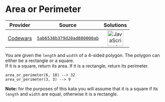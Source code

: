 [_metadata_:generated]: - "true"

# Area or Perimeter

<!-- INFO TABLE BEGIN -->

| Provider                                        | Source                                                                               | Solutions                                                                                                                                                    |
| :---------------------------------------------: | :----------------------------------------------------------------------------------: | :----------------------------------------------------------------------------------------------------------------------------------------------------------: |
| [Codewars](../../../docs/providers/Codewars.md) | [`5ab6538b379d20ad880000ab`](https://www.codewars.com/kata/5ab6538b379d20ad880000ab) | [<img src="https://res.cloudinary.com/rascaltwo/image/upload/v1631924076/javascript_ehszr7.svg" alt="JavaScript" title="JavaScript" width="50" />](solve.js) |

<!-- INFO TABLE END -->

You are given the `length` and `width` of a 4-sided polygon. The polygon can either be a rectangle or a square.  
If it is a square, return its area. If it is a rectangle, return its perimeter.

```
area_or_perimeter(6, 10) --> 32
area_or_perimeter(3, 3) --> 9
```

**Note:** for the purposes of this kata you will assume that it is a square if its `length` and `width` are equal, otherwise it is a rectangle.

